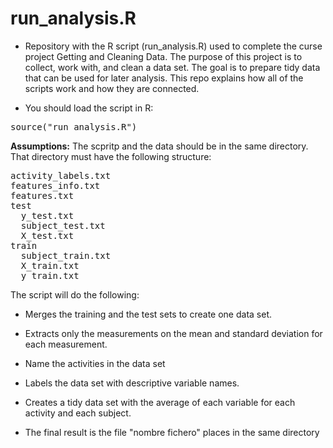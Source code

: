 run_analysis.R
==============

* Repository with the R script (run_analysis.R) used to complete the curse project Getting and Cleaning Data.
The purpose of this project is to collect, work with, and clean a data set. The goal is to prepare tidy data that can be used for later analysis. This repo explains how all of the scripts work and how they are connected.  

* You should load the script in R:
<pre>source("run_analysis.R")</pre>

**Assumptions:** The scpritp and the data should be in the same directory. That directory must have the following structure:

<pre>
activity_labels.txt
features_info.txt
features.txt
test
  y_test.txt
  subject_test.txt
  X_test.txt
train
  subject_train.txt
  X_train.txt
  y_train.txt
</pre>

The script will do the following: 
* Merges the training and the test sets to create one data set.
* Extracts only the measurements on the mean and standard deviation for each measurement. 
* Name the activities in the data set
* Labels the data set with descriptive variable names. 
* Creates a tidy data set with the average of each variable for each activity and each subject.

* The final result is the file "nombre fichero" places in the same directory
